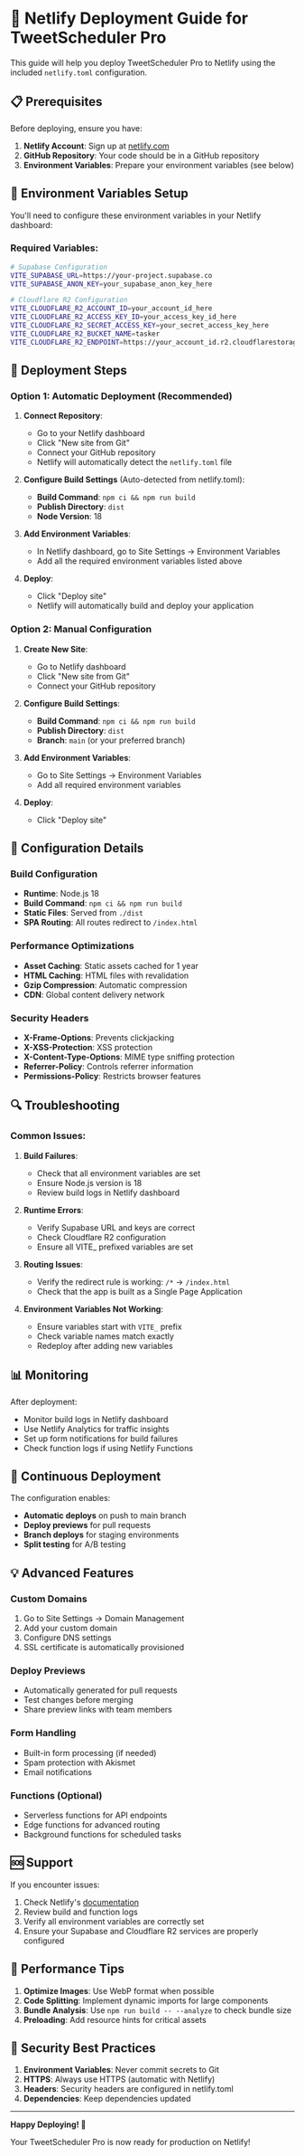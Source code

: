 # 🚀 Netlify Deployment Guide for TweetScheduler Pro

This guide will help you deploy TweetScheduler Pro to Netlify using the included `netlify.toml` configuration.

## 📋 Prerequisites

Before deploying, ensure you have:

1. **Netlify Account**: Sign up at [netlify.com](https://netlify.com)
2. **GitHub Repository**: Your code should be in a GitHub repository
3. **Environment Variables**: Prepare your environment variables (see below)

## 🔧 Environment Variables Setup

You'll need to configure these environment variables in your Netlify dashboard:

### Required Variables:
```bash
# Supabase Configuration
VITE_SUPABASE_URL=https://your-project.supabase.co
VITE_SUPABASE_ANON_KEY=your_supabase_anon_key_here

# Cloudflare R2 Configuration
VITE_CLOUDFLARE_R2_ACCOUNT_ID=your_account_id_here
VITE_CLOUDFLARE_R2_ACCESS_KEY_ID=your_access_key_id_here
VITE_CLOUDFLARE_R2_SECRET_ACCESS_KEY=your_secret_access_key_here
VITE_CLOUDFLARE_R2_BUCKET_NAME=tasker
VITE_CLOUDFLARE_R2_ENDPOINT=https://your_account_id.r2.cloudflarestorage.com
```

## 🚀 Deployment Steps

### Option 1: Automatic Deployment (Recommended)

1. **Connect Repository**:
   - Go to your Netlify dashboard
   - Click "New site from Git"
   - Connect your GitHub repository
   - Netlify will automatically detect the `netlify.toml` file

2. **Configure Build Settings** (Auto-detected from netlify.toml):
   - **Build Command**: `npm ci && npm run build`
   - **Publish Directory**: `dist`
   - **Node Version**: 18

3. **Add Environment Variables**:
   - In Netlify dashboard, go to Site Settings → Environment Variables
   - Add all the required environment variables listed above

4. **Deploy**:
   - Click "Deploy site"
   - Netlify will automatically build and deploy your application

### Option 2: Manual Configuration

1. **Create New Site**:
   - Go to Netlify dashboard
   - Click "New site from Git"
   - Connect your GitHub repository

2. **Configure Build Settings**:
   - **Build Command**: `npm ci && npm run build`
   - **Publish Directory**: `dist`
   - **Branch**: `main` (or your preferred branch)

3. **Add Environment Variables**:
   - Go to Site Settings → Environment Variables
   - Add all required environment variables

4. **Deploy**:
   - Click "Deploy site"

## 🔧 Configuration Details

### Build Configuration
- **Runtime**: Node.js 18
- **Build Command**: `npm ci && npm run build`
- **Static Files**: Served from `./dist`
- **SPA Routing**: All routes redirect to `/index.html`

### Performance Optimizations
- **Asset Caching**: Static assets cached for 1 year
- **HTML Caching**: HTML files with revalidation
- **Gzip Compression**: Automatic compression
- **CDN**: Global content delivery network

### Security Headers
- **X-Frame-Options**: Prevents clickjacking
- **X-XSS-Protection**: XSS protection
- **X-Content-Type-Options**: MIME type sniffing protection
- **Referrer-Policy**: Controls referrer information
- **Permissions-Policy**: Restricts browser features

## 🔍 Troubleshooting

### Common Issues:

1. **Build Failures**:
   - Check that all environment variables are set
   - Ensure Node.js version is 18
   - Review build logs in Netlify dashboard

2. **Runtime Errors**:
   - Verify Supabase URL and keys are correct
   - Check Cloudflare R2 configuration
   - Ensure all VITE_ prefixed variables are set

3. **Routing Issues**:
   - Verify the redirect rule is working: `/*` → `/index.html`
   - Check that the app is built as a Single Page Application

4. **Environment Variables Not Working**:
   - Ensure variables start with `VITE_` prefix
   - Check variable names match exactly
   - Redeploy after adding new variables

## 📊 Monitoring

After deployment:
- Monitor build logs in Netlify dashboard
- Use Netlify Analytics for traffic insights
- Set up form notifications for build failures
- Check function logs if using Netlify Functions

## 🔄 Continuous Deployment

The configuration enables:
- **Automatic deploys** on push to main branch
- **Deploy previews** for pull requests
- **Branch deploys** for staging environments
- **Split testing** for A/B testing

## 💡 Advanced Features

### Custom Domains
1. Go to Site Settings → Domain Management
2. Add your custom domain
3. Configure DNS settings
4. SSL certificate is automatically provisioned

### Deploy Previews
- Automatically generated for pull requests
- Test changes before merging
- Share preview links with team members

### Form Handling
- Built-in form processing (if needed)
- Spam protection with Akismet
- Email notifications

### Functions (Optional)
- Serverless functions for API endpoints
- Edge functions for advanced routing
- Background functions for scheduled tasks

## 🆘 Support

If you encounter issues:
1. Check Netlify's [documentation](https://docs.netlify.com)
2. Review build and function logs
3. Verify all environment variables are correctly set
4. Ensure your Supabase and Cloudflare R2 services are properly configured

## 🎯 Performance Tips

1. **Optimize Images**: Use WebP format when possible
2. **Code Splitting**: Implement dynamic imports for large components
3. **Bundle Analysis**: Use `npm run build -- --analyze` to check bundle size
4. **Preloading**: Add resource hints for critical assets

## 🔐 Security Best Practices

1. **Environment Variables**: Never commit secrets to Git
2. **HTTPS**: Always use HTTPS (automatic with Netlify)
3. **Headers**: Security headers are configured in netlify.toml
4. **Dependencies**: Keep dependencies updated

---

**Happy Deploying! 🎉**

Your TweetScheduler Pro is now ready for production on Netlify!


